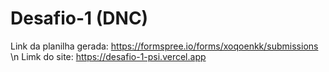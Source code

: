 # Desafio-1 (DNC)

Link da planilha gerada: https://formspree.io/forms/xoqoenkk/submissions \n
Limk do site: https://desafio-1-psi.vercel.app
